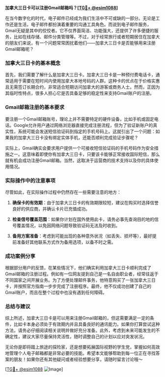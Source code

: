 **加拿大三日卡可以注册Gmail邮箱吗？[[TG💪+ @esim1088](https://t.me/s/esim1088)]**

在当今数字化的时代，电子邮件已经成为我们生活中不可或缺的一部分。无论是工作还是生活，电子邮件都扮演着重要的沟通工具角色。而说到电子邮件服务，Gmail无疑是其中的佼佼者。它不仅界面简洁、功能强大，还提供了许多便捷的服务，比如在线存储、邮件分类管理等。不过，对于经常旅行或者短期居住在加拿大的朋友们来说，有一个问题常常困扰着他们——加拿大三日卡是否能够用来注册Gmail邮箱呢？

### 加拿大三日卡的基本概念

首先，我们需要了解什么是加拿大三日卡。加拿大三日卡是一种预付费电话卡，通常适用于需要在短时间内使用加拿大本地号码的人群。这种卡的优点在于价格实惠且无需签订长期合约，非常适合短期访问加拿大的游客或商务人士。然而，正因为其临时性特点，很多人担心它是否具备足够的稳定性来支持Gmail账户的注册。

### Gmail邮箱注册的基本要求

要注册一个Gmail邮箱账号，理论上并不需要特定的硬件设备，比如手机或固定电话。Google允许用户通过网络浏览器直接完成注册流程，但为了验证新账户的真实性，系统可能会发送短信验证码到指定的手机号码上。这就引出了一个问题：如果我的加拿大三日卡没有绑定实体手机，还能否顺利完成验证步骤呢？

实际上，Gmail确实会要求用户提供一个可接收短信验证码的手机号码作为安全措施之一。这意味着即使你有加拿大三日卡，只要该卡能够正常接收国际短信，那么就有机会成功注册Gmail邮箱。当然，这取决于运营商的技术支持以及你的具体使用情况。

### 实际操作中的注意事项

尽管如此，在实际操作过程中仍然存在一些需要注意的地方：

1. **确保卡的有效期**：由于加拿大三日卡的有效期限较短，建议在购买时选择信誉良好的供应商，并确认卡片已充值成功。
   
2. **检查信号覆盖范围**：如果你计划在国外使用此卡，请务必事先查询目的地的信号覆盖情况，以免因网络问题导致验证码无法及时收到。
   
3. **备用方案准备**：考虑到可能出现的各种意外状况（如丢失、损坏等），最好提前准备好其他联系方式作为备用选项，以备不时之需。

### 成功案例分享

根据部分用户的反馈，在某些情况下，他们确实利用加拿大三日卡顺利完成了Gmail邮箱的注册过程。例如有一位网友提到自己是一名自由职业者，经常往返于不同国家之间开展业务。为了方便处理邮件事务，他特意购买了一张加拿大三日卡，并按照官方指南一步步完成了注册程序。最终，他不仅成功创建了自己的Gmail账户，而且在整个过程中也没有遇到任何障碍。

### 总结与建议

综上所述，加拿大三日卡是可以用来注册Gmail邮箱的，但这需要满足一定的条件，比如卡本身必须处于有效期内并且具备良好的通讯能力。如果你打算尝试这种方法，请务必仔细阅读相关说明并做好充分准备。此外，考虑到未来可能发生的不确定性，建议大家尽量保持灵活性，随时调整自己的计划以应对突发状况。

无论你是即将踏上旅途的探险家，还是想要拓展国际视野的学生党，掌握如何高效地管理个人电子邮箱都是非常必要的技能。希望本文能够帮助到每一位正在寻找答案的朋友！如果你还有其他疑问或者经验想要分享，请随时留言讨论哦～

[[TG💪+ @esim1088](https://t.me/s/esim1088) ![Image](https://i.postimg.cc/4NQfJmqS/Snipaste-2025-05-13-00-14-12.png)]